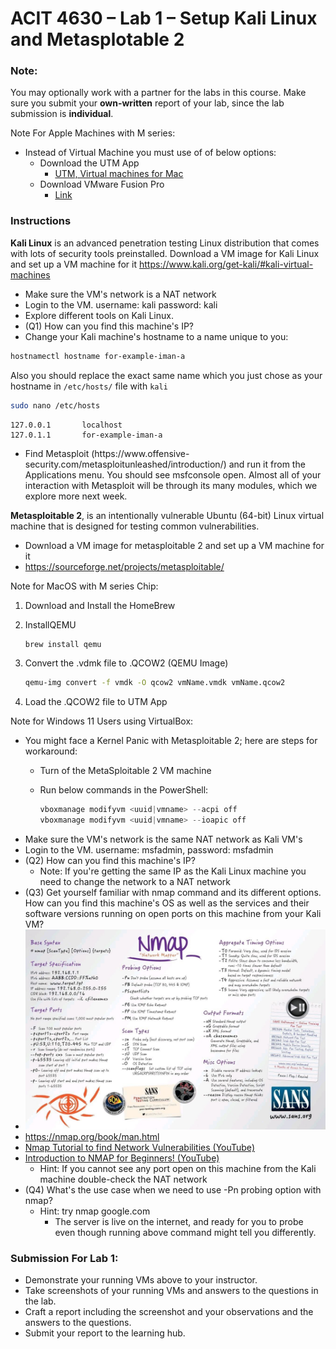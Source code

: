 # ACIT 4630 – Lab 1 – Setup Kali Linux and Metasplotable 2

### Note: 
You may optionally work with a partner for the labs in this course. Make sure you submit your **own-written** report of your lab, since the lab submission is **individual**.


Note For Apple Machines with M series:
- Instead of Virtual Machine you must use of of below options:
    - Download the UTM App
        - [UTM, Virtual machines for Mac](https://getutm.app/)
    - Download VMware Fusion Pro
        - [Link](https://blogs.vmware.com/teamfusion/2024/05/fusion-pro-now-available-free-for-personal-use.html)

### Instructions
**Kali Linux** is an advanced penetration testing Linux distribution that comes with lots of security tools preinstalled. Download a VM image for Kali Linux and set up a VM machine for it https://www.kali.org/get-kali/#kali-virtual-machines
- Make sure the VM's network is a NAT network
- Login to the VM. username: kali password: kali
- Explore different tools on Kali Linux.
- (Q1) How can you find this machine's IP?
- Change your Kali machine's hostname to a name unique to you:

```sh
hostnamectl hostname for-example-iman-a
```
Also you should replace the exact same name which you just chose as your hostname in `/etc/hosts/` file with `kali`

```sh
sudo nano /etc/hosts
```

```plaintext
127.0.0.1       localhost
127.0.1.1       for-example-iman-a
```

- Find Metasploit (https://www.offensive- security.com/metasploitunleashed/introduction/) and run it from the Applications menu. You should see msfconsole open. Almost all of your interaction with Metasploit will be through its many modules, which we explore more next week.

**Metasploitable 2**, is an intentionally vulnerable Ubuntu (64-bit) Linux virtual machine that is designed for testing common vulnerabilities.
- Download a VM image for metasploitable 2 and set up a VM machine for it
- https://sourceforge.net/projects/metasploitable/

Note for MacOS with M series Chip:
1. Download and Install the HomeBrew
2. InstallQEMU

    ```sh
    brew install qemu
    ```
3.	Convert the .vdmk file to .QCOW2 (QEMU Image)

    ```sh
    qemu-img convert -f vmdk -O qcow2 vmName.vmdk vmName.qcow2
    ```
4.	Load the .QCOW2 file to UTM App

Note for Windows 11 Users using VirtualBox:
-	You might face a Kernel Panic with Metasploitable 2; here are steps for workaround:
    -	Turn of the MetaSploitable 2 VM machine
    -	Run below commands in the PowerShell:

        ```powershell
        vboxmanage modifyvm <uuid|vmname> --acpi off
        vboxmanage modifyvm <uuid|vmname> --ioapic off
        ```
-	Make sure the VM's network is the same NAT network as Kali VM's
-	Login to the VM. username: msfadmin, password: msfadmin
-	(Q2) How can you find this machine's IP?
    - Note: If you're getting the same IP as the Kali Linux machine you need to change the network to a NAT network
-	(Q3) Get yourself familiar with nmap command and its different options. How can you find this machine's OS as well as the services and their software versions running on open ports on this machine from your Kali VM?
-	![nmap-cheatsheet.jpg](../images/nmap-cheatsheet.jpg)
-	https://nmap.org/book/man.html
-	[Nmap Tutorial to find Network Vulnerabilities (YouTube)](https://youtu.be/4t4kBkMsDbQ?si=EtiqpWknYs2GBDH_)
-	[Introduction to NMAP for Beginners! (YouTube)](https://youtu.be/NYgDzO8iQJ0?si=NcbmoceDVjTYUAM8)
    - Hint: If you cannot see any port open on this machine from the Kali machine double-check the NAT network
- (Q4) What's the use case when we need to use -Pn probing option with nmap?
    - Hint: try nmap google.com
        - The server is live on the internet, and ready for you to probe even though running above command might tell you differently.



### Submission For Lab 1:
- Demonstrate your running VMs above to your instructor.
- Take screenshots of your running VMs and answers to the questions in the lab. 
- Craft a report including the screenshot and your observations and the answers to the questions. 
- Submit your report to the learning hub.
